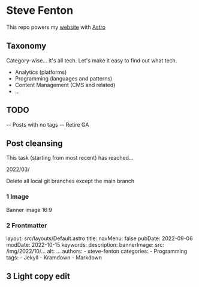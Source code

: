 # Steve Fenton

This repo powers my [website](https://www.stevefenton.co.uk) with [Astro](https://astro.build)

## Taxonomy

Category-wise... it's all tech. Let's make it easy to find out what tech.

- Analytics (platforms)
- Programming (languages and patterns)
- Content Management (CMS and related)
- ...

## TODO

-- Posts with no tags
-- Retire GA

## Post cleansing

This task (starting from most recent) has reached...

2022/03/

Delete all local git branches except the main branch

### 1 Image

Banner image 16:9

### 2 Frontmatter

layout: src/layouts/Default.astro
title: 
navMenu: false
pubDate: 2022-09-06
modDate: 2022-10-15
keywords: 
description: 
bannerImage:
    src: /img/2022/10/...
    alt: ...
authors:
    - steve-fenton
categories:
    - Programming
tags:
    - Jekyll
    - Kramdown
    - Markdown

## 3 Light copy edit